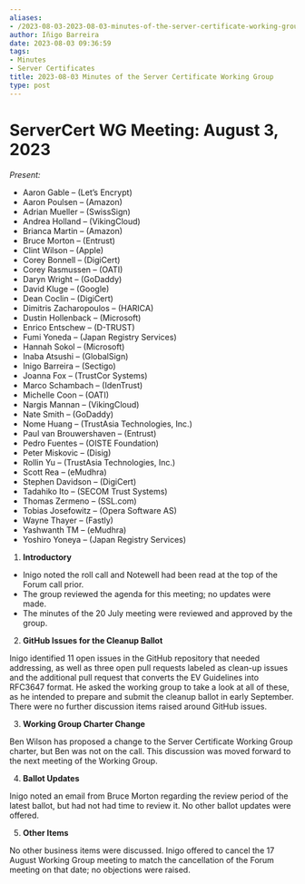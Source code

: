 ```yaml
---
aliases:
- /2023-08-03-2023-08-03-minutes-of-the-server-certificate-working-group/
author: Iñigo Barreira
date: 2023-08-03 09:36:59
tags:
- Minutes
- Server Certificates
title: 2023-08-03 Minutes of the Server Certificate Working Group
type: post
---
```


# ServerCert WG Meeting: August 3, 2023

_Present:_

- Aaron Gable – (Let’s Encrypt)
- Aaron Poulsen – (Amazon)
- Adrian Mueller – (SwissSign)
- Andrea Holland – (VikingCloud)
- Brianca Martin – (Amazon)
- Bruce Morton – (Entrust)
- Clint Wilson – (Apple)
- Corey Bonnell – (DigiCert)
- Corey Rasmussen – (OATI)
- Daryn Wright – (GoDaddy)
- David Kluge – (Google)
- Dean Coclin – (DigiCert)
- Dimitris Zacharopoulos – (HARICA)
- Dustin Hollenback – (Microsoft)
- Enrico Entschew – (D-TRUST)
- Fumi Yoneda – (Japan Registry Services)
- Hannah Sokol – (Microsoft)
- Inaba Atsushi – (GlobalSign)
- Inigo Barreira – (Sectigo)
- Joanna Fox – (TrustCor Systems)
- Marco Schambach – (IdenTrust)
- Michelle Coon – (OATI)
- Nargis Mannan – (VikingCloud)
- Nate Smith – (GoDaddy)
- Nome Huang – (TrustAsia Technologies, Inc.)
- Paul van Brouwershaven – (Entrust)
- Pedro Fuentes – (OISTE Foundation)
- Peter Miskovic – (Disig)
- Rollin Yu – (TrustAsia Technologies, Inc.)
- Scott Rea – (eMudhra)
- Stephen Davidson – (DigiCert)
- Tadahiko Ito – (SECOM Trust Systems)
- Thomas Zermeno – (SSL.com)
- Tobias Josefowitz – (Opera Software AS)
- Wayne Thayer – (Fastly)
- Yashwanth TM – (eMudhra)
- Yoshiro Yoneya – (Japan Registry Services)

1. **Introductory**

- Inigo noted the roll call and Notewell had been read at the top of the Forum call prior.
- The group reviewed the agenda for this meeting; no updates were made.
- The minutes of the 20 July meeting were reviewed and approved by the group.

2. **GitHub Issues for the Cleanup Ballot**

Inigo identified 11 open issues in the GitHub repository that needed addressing, as well as three open pull requests labeled as clean-up issues and the additional pull request that converts the EV Guidelines into RFC3647 format. He asked the working group to take a look at all of these, as he intended to prepare and submit the cleanup ballot in early September. There were no further discussion items raised around GitHub issues.

3. **Working Group Charter Change**

Ben Wilson has proposed a change to the Server Certificate Working Group charter, but Ben was not on the call. This discussion was moved forward to the next meeting of the Working Group.

4. **Ballot Updates**

Inigo noted an email from Bruce Morton regarding the review period of the latest ballot, but had not had time to review it. No other ballot updates were offered.

5. **Other Items**

No other business items were discussed. Inigo offered to cancel the 17 August Working Group meeting to match the cancellation of the Forum meeting on that date; no objections were raised.